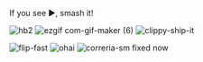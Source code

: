 If you see ▶️, smash it!

![hb2](https://user-images.githubusercontent.com/236297/156583063-d99820d2-0f69-4002-ac21-2462ac9bb429.gif)
![ezgif com-gif-maker (6)](https://user-images.githubusercontent.com/236297/156583103-2736c1fb-c770-418f-89dd-0dc9094bd2f3.gif)
![clippy-ship-it](https://user-images.githubusercontent.com/236297/156583139-210218d5-136b-472c-bc70-86e073cd16b6.gif)

![flip-fast](https://user-images.githubusercontent.com/236297/156583198-6af1082e-2897-414a-9e3a-a680668f2b30.gif)
![ohai](https://user-images.githubusercontent.com/236297/156583695-fe39239a-a35d-4b83-a867-896e25b647f3.gif)
![correria-sm](https://user-images.githubusercontent.com/236297/156583952-36260b2d-93c1-4eaa-bd4d-cf60c1ec429f.gif)
fixed now
